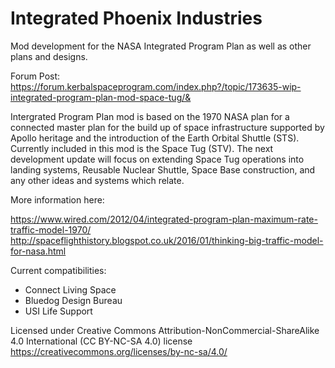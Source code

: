 # Integrated Phoenix Industries
Mod development for the NASA Integrated Program Plan as well as other plans and designs.

Forum Post:
https://forum.kerbalspaceprogram.com/index.php?/topic/173635-wip-integrated-program-plan-mod-space-tug/&

Intergrated Program Plan mod is based on the 1970 NASA plan for a connected master plan for the build up of space infrastructure supported by Apollo heritage and the introduction of the Earth Orbital Shuttle (STS). Currently included in this mod is the Space Tug (STV). The next development update will focus on extending Space Tug operations into landing systems, Reusable Nuclear Shuttle, Space Base construction, and any other ideas and systems which relate.

More information here:

https://www.wired.com/2012/04/integrated-program-plan-maximum-rate-traffic-model-1970/
http://spaceflighthistory.blogspot.co.uk/2016/01/thinking-big-traffic-model-for-nasa.html

Current compatibilities:
- Connect Living Space
- Bluedog Design Bureau
- USI Life Support

Licensed under Creative Commons Attribution-NonCommercial-ShareAlike 4.0 International (CC BY-NC-SA 4.0) license
https://creativecommons.org/licenses/by-nc-sa/4.0/
